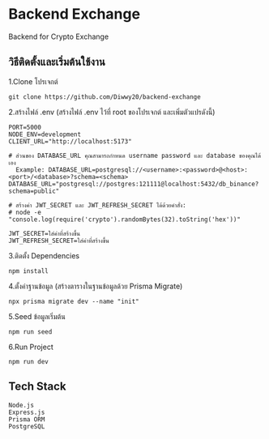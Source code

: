 # Backend Exchange

Backend for Crypto Exchange

## วิธีติดตั้งและเริ่มต้นใช้งาน

1.Clone โปรเจกต์
```
git clone https://github.com/Diwwy20/backend-exchange
```
2.สร้างไฟล์ .env (สร้างไฟล์ .env ไว้ที่ root ของโปรเจกต์ และเพิ่มตัวแปรดังนี้)
```
PORT=5000
NODE_ENV=development
CLIENT_URL="http://localhost:5173"

# ส่วนของ DATABASE_URL คุณสามารถกำหนด username password และ database ของคุณได้เอง
  Example: DATABASE_URL=postgresql://<username>:<password>@<host>:<port>/<database>?schema=<schema>
DATABASE_URL="postgresql://postgres:121111@localhost:5432/db_binance?schema=public"

# สร้างค่า JWT_SECRET และ JWT_REFRESH_SECRET ได้ด้วยคำสั่ง:
# node -e "console.log(require('crypto').randomBytes(32).toString('hex'))"

JWT_SECRET=ใส่ค่าที่สร้างขึ้น
JWT_REFRESH_SECRET=ใส่ค่าที่สร้างขึ้น
```
3.ติดตั้ง Dependencies
```
npm install
```
4.ตั้งค่าฐานข้อมูล (สร้างตารางในฐานข้อมูลด้วย Prisma Migrate)
```
npx prisma migrate dev --name "init"
```
5.Seed ข้อมูลเริ่มต้น
```
npm run seed
```
6.Run Project
```
npm run dev
```

## Tech Stack
```
Node.js
Express.js
Prisma ORM
PostgreSQL
```

